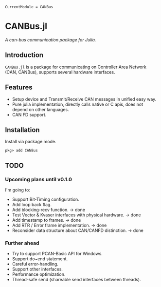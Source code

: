 ```@meta
CurrentModule = CANBus
```

# CANBus.jl

*A can-bus communication package for Julia.*

## Introduction

`CANBus.jl` is a package for communicating on Controller Area Network (CAN, CANBus), supports several hardware interfaces.

## Features

* Setup device and Transmit/Receive CAN messages in unified easy way.
* Pure julia implementation, directly calls native or C apis, does not depend on other languages.
* CAN FD support.

## Installation
Install via package mode.

```julia-repl
pkg> add CANBus
```

## TODO

### Upcoming plans until v0.1.0

I'm going to:
* Support Bit-Timing configuration.
* Add loop back flag.
* Add blocking-recv function. -> done
* Test Vector & Kvaser interfaces with physical hardware. -> done
* Add timestamp to frames. -> done
* Add RTR / Error frame implementation. -> done
* Reconsider data structure about CAN/CANFD distinction. -> done

### Further ahead

* Try to support PCAN-Basic API for Windows.
* Support do~end statement.
* Careful error-handling.
* Support other interfaces.
* Performance optimization.
* Thread-safe send (shareable send interfaces between threads).